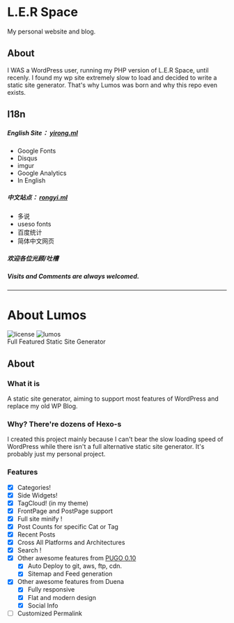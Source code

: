 # L.E.R Space
My personal website and blog.  

## About
I WAS a WordPress user, running my PHP version of L.E.R Space, until recenly. I found my wp site extremely slow to load and decided to write a static site generator. That's why Lumos was born and why this repo even exists.

## I18n
##### English Site： [yirong.ml](http://yirong.ml)
- Google Fonts
- Disqus
- imgur
- Google Analytics
- In English

##### 中文站点： [rongyi.ml](http://rongyi.ml)
- 多说
- useso fonts
- 百度统计
- 简体中文网页

##### 欢迎各位光顾/吐槽
##### Visits and Comments are always welcomed.
  


------------
  



# About Lumos
![license](https://img.shields.io/badge/license-proprietary-yellowgreen.svg?style=flat-square)
![lumos](https://img.shields.io/badge/LER0ever-Project%20Lumos-blue.svg?style=flat-square)  
Full Featured Static Site Generator

## About
### What it is
A static site generator, aiming to support most features of WordPress and replace my old WP Blog.
### Why? There're dozens of Hexo-s
I created this project mainly because I can't bear the slow loading speed of WordPress while there isn't a full alternative static site generator. It's probably just my personal project.
### Features
- [x] Categories!
- [x] Side Widgets!
- [x] TagCloud! (in my theme)
- [x] FrontPage and PostPage support
- [x] Full site minify !
- [x] Post Counts for specific Cat or Tag
- [x] Recent Posts
- [x] Cross All Platforms and Architectures
- [x] Search !
- [x] Other awesome features from [PUGO 0.10](https://github.com/LER0ever/Lumos/blob/master/README.md#license)
   - [x] Auto Deploy to git, aws, ftp, cdn.
   - [x] Sitemap and Feed generation
- [x] Other awesome features from Duena
   - [x] Fully responsive
   - [x] Flat and modern design
   - [x] Social Info
- [ ] Customized Permalink